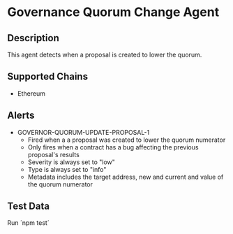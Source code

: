 # Governance Quorum Change Agent

## Description

This agent detects when a proposal is created to lower the quorum.

## Supported Chains

- Ethereum

## Alerts

- GOVERNOR-QUORUM-UPDATE-PROPOSAL-1
  - Fired when a a proposal was created to lower the quorum numerator
  - Only fires when a contract has a bug affecting the previous proposal's results
  - Severity is always set to "low"
  - Type is always set to "info"
  - Metadata includes the target address, new and current and value of the quorum numerator

## Test Data

Run ´npm test´
